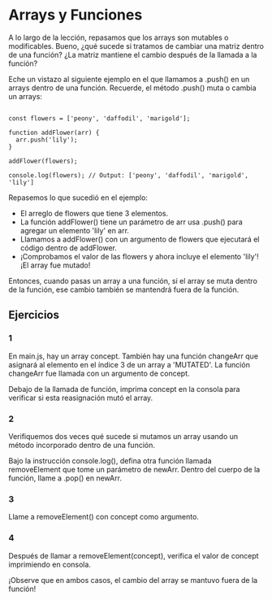 # Arrays y Funciones

A lo largo de la lección, repasamos que los arrays son mutables o modificables. Bueno, ¿qué sucede si tratamos de cambiar una matriz dentro de una función? ¿La matriz mantiene el cambio después de la llamada a la función?

Eche un vistazo al siguiente ejemplo en el que llamamos a .push() en un arrays dentro de una función. Recuerde, el método .push() muta o cambia un arrays:

~~~

const flowers = ['peony', 'daffodil', 'marigold'];
 
function addFlower(arr) {
  arr.push('lily');
}
 
addFlower(flowers);
 
console.log(flowers); // Output: ['peony', 'daffodil', 'marigold', 'lily']

~~~

Repasemos lo que sucedió en el ejemplo:

- El arreglo de flowers que tiene 3 elementos.
- La función addFlower() tiene un parámetro de arr usa .push() para agregar un elemento 'lily' en arr.
- Llamamos a addFlower() con un argumento de flowers que ejecutará el código dentro de addFlower.
- ¡Comprobamos el valor de las flowers y ahora incluye el elemento 'lily'! ¡El array fue mutado!

Entonces, cuando pasas un array a una función, si el array se muta dentro de la función, ese cambio también se mantendrá fuera de la función.

## Ejercicios

### 1

En main.js, hay un array concept. También hay una función changeArr que asignará al elemento en el índice 3 de un array a 'MUTATED'. La función changeArr fue llamada con un argumento de concept.

Debajo de la llamada de función, imprima concept en la consola para verificar si esta reasignación mutó el array.

### 2

Verifiquemos dos veces qué sucede si mutamos un array usando un método incorporado dentro de una función.

Bajo la instrucción console.log(), defina otra función llamada removeElement que tome un parámetro de newArr. Dentro del cuerpo de la función, llame a .pop() en newArr.

### 3

Llame a removeElement() con concept como argumento.

### 4

Después de llamar a removeElement(concept), verifica el valor de concept imprimiendo en consola.

¡Observe que en ambos casos, el cambio del array se mantuvo fuera de la función!